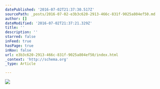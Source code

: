 ```yaml
---
datePublished: '2016-07-02T21:37:30.517Z'
sourcePath: _posts/2016-07-02-e3b3c620-2913-466c-831f-9025a804ef50.md
author: []
dateModified: '2016-07-02T21:37:21.329Z'
title: ''
description: ''
starred: false
inFeed: true
hasPage: true
inNav: false
url: e3b3c620-2913-466c-831f-9025a804ef50/index.html
_context: 'http://schema.org'
_type: Article

---
```

![](https://the-grid-user-content.s3-us-west-2.amazonaws.com/5bf8ec20-980e-4470-9fa5-cfef5769e09f.jpg)